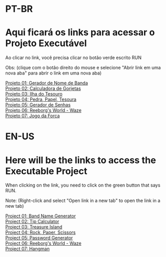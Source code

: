 # PT-BR
# Aqui ficará os links para acessar o Projeto Executável

Ao clicar no link, você precisa clicar no botão verde escrito RUN

Obs: (clique com o botão direito do mouse e selecione "Abrir link em uma nova aba" para abrir o link em uma nova aba)

[Projeto 01: Gerador de Nome de Banda](https://replit.com/@thalissongsilva/01-Gerador-de-Nome-de-BandaPT-BR) <br>
[Projeto 02: Calculadora de Gorjetas](https://replit.com/@thalissongsilva/02-calculadora-de-gorjeta) <br>
[Projeto 03: Ilha do Tesouro](https://replit.com/@thalissongsilva/03-Ilha-do-tesouro) <br>
[Projeto 04: Pedra, Papel, Tesoura](https://replit.com/@thalissongsilva/04-pedra-papel-tesoura) <br>
[Projeto 05: Gerador de Senhas](https://replit.com/@thalissongsilva/05-gerador-de-senhas) <br>
[Projeto 06: Reeborg's World - Waze](https://replit.com/@thalissongsilva/06-Reeborgs-world-waze#main.py) <br>
[Projeto 07: Jogo da Forca](https://replit.com/@thalissongsilva/07-Jogo-da-Forca)

# EN-US
# Here will be the links to access the Executable Project

When clicking on the link, you need to click on the green button that says RUN.

Note: (Right-click and select "Open link in a new tab" to open the link in a new tab)

[Project 01: Band Name Generator](https://replit.com/@thalissongsilva/01-Band-Name-GeneratorEN-US) <br>
[Project 02: Tip Calculator](https://replit.com/@thalissongsilva/02-tip-calculator) <br>
[Project 03: Treasure Island](https://replit.com/@thalissongsilva/03-Treasure-Island-Start) <br>
[Project 04: Rock, Paper, Scissors](https://replit.com/@thalissongsilva/04-rock-paper-scissors) <br>
[Project 05: Password Generator](https://replit.com/@thalissongsilva/05-password-generator) <br>
[Project 06: Reeborg's World - Waze](https://replit.com/@thalissongsilva/06-Reeborgs-world-waze#main.py) <br>
[Project 07: Hangman](https://replit.com/@thalissongsilva/07-Hangman)
